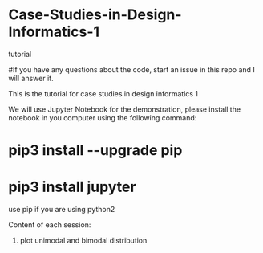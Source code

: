 # Case-Studies-in-Design-Informatics-1
tutorial 

#If you have any questions about the code, start an issue in this repo and I will answer it.

This is the tutorial for case studies in design informatics 1

We will use Jupyter Notebook for the demonstration, please install the notebook in you computer using the following command:

# pip3 install --upgrade pip
# pip3 install jupyter

use pip if you are using python2

Content of each session:

1. plot unimodal and bimodal distribution
